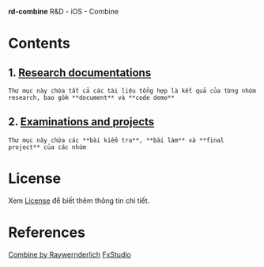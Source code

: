 **rd-combine**
R&amp;D - iOS - Combine

# Contents
## 1. [Research documentations](https://github.com/blkbrds/rd-combine/tree/main/Research%20documentations)
    Thư mục này chứa tất cả các tài liệu tổng hợp là kết quả của từng nhóm research, bao gồm **document** và **code demo**
## 2. [Examinations and projects](https://github.com/blkbrds/rd-combine/tree/main/Examinations%20and%20projects)
    Thư mục này chứa các **bài kiểm tra**, **bài làm** và **final project** của các nhóm

# License
Xem [License](https://github.com/blkbrds/rd-combine/blob/main/LICENSE) để biết thêm thông tin chi tiết.

# References
[Combine by Raywernderlich](https://www.raywenderlich.com/books/combine-asynchronous-programming-with-swift/v2.0)
[FxStudio](https://fxstudio.dev/category/code/combine/)
